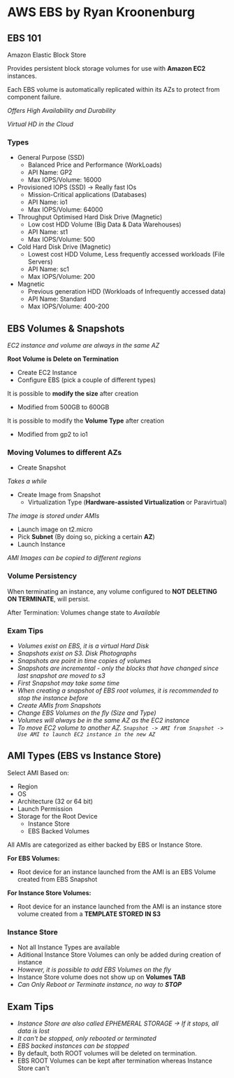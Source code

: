 # AWS EBS by Ryan Kroonenburg

## EBS 101

Amazon Elastic Block Store

Provides persistent block storage volumes for use with **Amazon EC2** instances.

Each EBS volume is automatically replicated within its AZs to protect from component failure.

*Offers High Availability and Durability*

*Virtual HD in the Cloud*

### Types

* General Purpose (SSD)
  * Balanced Price and Performance (WorkLoads)
  * API Name: GP2
  * Max IOPS/Volume: 16000 
* Provisioned IOPS (SSD) -> Really fast IOs
  * Mission-Critical applications (Databases)
  * API Name: io1
  * Max IOPS/Volume: 64000 
* Throughput Optimised Hard Disk Drive (Magnetic)
  * Low cost HDD Volume (Big Data & Data Warehouses)
  * API Name: st1
  * Max IOPS/Volume: 500  
* Cold Hard Disk Drive (Magnetic)
  * Lowest cost HDD Volume, Less frequently accessed workloads (File Servers)
  * API Name: sc1
  * Max IOPS/Volume: 200  
* Magnetic
  * Previous generation HDD (Workloads of Infrequently accessed data)
  * API Name: Standard
  *  Max IOPS/Volume: 400-200

## EBS Volumes & Snapshots

*EC2 instance and volume are always in the same AZ*

**Root Volume is Delete on Termination**

* Create EC2 Instance
* Configure EBS (pick a couple of different types)

It is possible to **modify the size** after creation
* Modified from 500GB to 600GB

It is possible to modify the **Volume Type** after creation
* Modified from gp2 to io1

### Moving Volumes to different AZs

* Create Snapshot

*Takes a while*

* Create Image from Snapshot
  * Virtualization Type (**Hardware-assisted Virtualization** or Paravirtual)

*The image is stored under AMIs*

* Launch image on t2.micro
* Pick **Subnet** (By doing so, picking a certain **AZ**)
* Launch Instance

*AMI Images can be copied to different regions*

### Volume Persistency

When terminating an instance, any volume configured to **NOT DELETING ON TERMINATE**, will persist.

After Termination: Volumes change state to *Available*

### Exam Tips

* *Volumes exist on EBS, it is a virtual Hard Disk*
* *Snapshots exist on S3. Disk Photographs*
* *Snapshots are point in time copies of volumes*
* *Snapshots are incremental - only the blocks that have changed since last snapshot are moved to s3*
* *First Snapshot may take some time*
* *When creating a snapshot of EBS root volumes, it is recommended to stop the instance before*
* *Create AMIs from Snapshots*
* *Change EBS Volumes on the fly (Size and Type)*
* *Volumes will always be in the same AZ as the EC2 instance*
* *To move EC2 volume to another AZ. `Snapshot -> AMI from Snapshot -> Use AMI to launch EC2 instance in the new AZ`*
 
## AMI Types (EBS vs Instance Store)

Select AMI Based on:
* Region
* OS
* Architecture (32 or 64 bit)
* Launch Permission
* Storage for the Root Device
  * Instance Store
  * EBS Backed Volumes 

All AMIs are categorized as either backed by EBS or Instance Store.

**For EBS Volumes:**
* Root device for an instance launched from the AMI is an EBS Volume created from EBS Snapshot

**For Instance Store Volumes:**
* Root device for an instance launched from the AMI is an instance store volume created from a **TEMPLATE STORED IN S3**

### Instance Store

* Not all Instance Types are available
* Aditional Instance Store Volumes can only be added during creation of instance
* *However, it is possible to add EBS Volumes on the fly*
* Instance Store volume does not show up on **Volumes TAB**
* *Can Only Reboot or Terminate instance, no way to **STOP***

## Exam Tips

* *Instance Store are also called EPHEMERAL STORAGE -> If it stops, all data is lost*
* *It can't be stopped, only rebooted or terminated*
* *EBS backed instances can be stopped*
* By default, both ROOT volumes will be deleted on termination.
* EBS ROOT Volumes can be kept after termination whereas Instance Store can't
